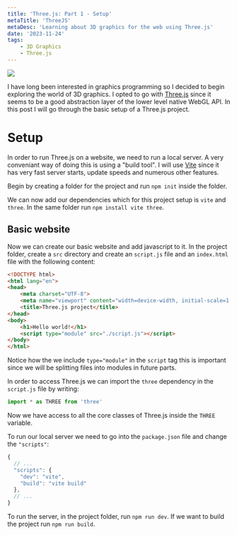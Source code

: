 ```yaml
---
title: 'Three.js: Part 1 - Setup'
metaTitle: 'ThreeJS'
metaDesc: 'Learning about 3D graphics for the web using Three.js'
date: '2023-11-24'
tags: 
    - 3D Graphics
    - Three.js
---
```


![](/media/threejslogo.png)

I have long been interested in graphics programming so I decided to begin exploring the world of 3D graphics. 
I opted to go with [Three.js](https://threejs.org/) since it seems to be a good abstraction layer of the 
lower level native WebGL API. In this post I will go through the basic setup of a Three.js project.

# Setup 
In order to run Three.js on a website, we need to run a local server. A very conveniant way of doing
this is using a "build tool". I will use [Vite](https://vitejs.dev/) since it has very fast server starts, 
update speeds and numerous other features. 

Begin by creating a folder for the project and run `npm init` inside the folder.

We can now add our dependencies which for this project setup is `vite` and `three`.
In the same folder run `npm install vite three`.

## Basic website
Now we can create our basic website and add javascript to it.
In the project folder, create a `src` directory and create an `script.js` file and an `index.html` file with the following content:
```html
<!DOCTYPE html>
<html lang="en">
<head>
    <meta charset="UTF-8">
    <meta name="viewport" content="width=device-width, initial-scale=1.0">
    <title>Three.js project</title>
</head>
<body>
    <h1>Hello world!</h1>
    <script type="module" src="./script.js"></script>
</body>
</html>
```
Notice how the we include `type="module"` in the `script` tag this is important since we will be splitting
files into modules in future parts.

In order to access Three.js we can import the `three` dependency in the `script.js` file by writing:
```js
import * as THREE from 'three'
```
Now we have access to all the core classes of Three.js inside the `THREE` variable.

To run our local server we need to go into the `package.json` file and change the `"scripts"`:
```js
{
  // ...
  "scripts": {
    "dev": "vite",
    "build": "vite build"
  },
  // ...
}
```
To run the server, in the project folder, run `npm run dev`. If we want to build the project run `npm run build`.